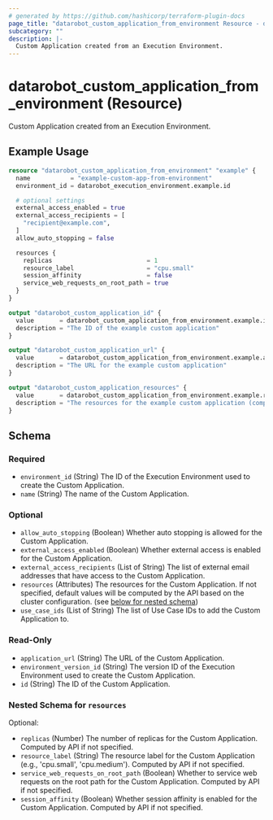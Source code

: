 ```yaml
---
# generated by https://github.com/hashicorp/terraform-plugin-docs
page_title: "datarobot_custom_application_from_environment Resource - datarobot"
subcategory: ""
description: |-
  Custom Application created from an Execution Environment.
---
```


# datarobot_custom_application_from_environment (Resource)

Custom Application created from an Execution Environment.

## Example Usage

```terraform
resource "datarobot_custom_application_from_environment" "example" {
  name           = "example-custom-app-from-environment"
  environment_id = datarobot_execution_environment.example.id

  # optional settings
  external_access_enabled = true
  external_access_recipients = [
    "recipient@example.com",
  ]
  allow_auto_stopping = false

  resources {
    replicas                          = 1
    resource_label                    = "cpu.small"
    session_affinity                  = false
    service_web_requests_on_root_path = true
  }
}

output "datarobot_custom_application_id" {
  value       = datarobot_custom_application_from_environment.example.id
  description = "The ID of the example custom application"
}

output "datarobot_custom_application_url" {
  value       = datarobot_custom_application_from_environment.example.application_url
  description = "The URL for the example custom application"
}

output "datarobot_custom_application_resources" {
  value       = datarobot_custom_application_from_environment.example.resources
  description = "The resources for the example custom application (computed by API if not specified)"
}
```

<!-- schema generated by tfplugindocs -->
## Schema

### Required

- `environment_id` (String) The ID of the Execution Environment used to create the Custom Application.
- `name` (String) The name of the Custom Application.

### Optional

- `allow_auto_stopping` (Boolean) Whether auto stopping is allowed for the Custom Application.
- `external_access_enabled` (Boolean) Whether external access is enabled for the Custom Application.
- `external_access_recipients` (List of String) The list of external email addresses that have access to the Custom Application.
- `resources` (Attributes) The resources for the Custom Application. If not specified, default values will be computed by the API based on the cluster configuration. (see [below for nested schema](#nestedatt--resources))
- `use_case_ids` (List of String) The list of Use Case IDs to add the Custom Application to.

### Read-Only

- `application_url` (String) The URL of the Custom Application.
- `environment_version_id` (String) The version ID of the Execution Environment used to create the Custom Application.
- `id` (String) The ID of the Custom Application.

<a id="nestedatt--resources"></a>
### Nested Schema for `resources`

Optional:

- `replicas` (Number) The number of replicas for the Custom Application. Computed by API if not specified.
- `resource_label` (String) The resource label for the Custom Application (e.g., 'cpu.small', 'cpu.medium'). Computed by API if not specified.
- `service_web_requests_on_root_path` (Boolean) Whether to service web requests on the root path for the Custom Application. Computed by API if not specified.
- `session_affinity` (Boolean) Whether session affinity is enabled for the Custom Application. Computed by API if not specified.
